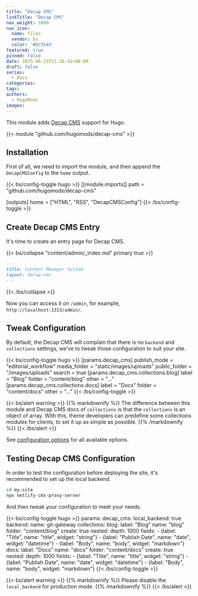 ```yaml
---
title: "Decap CMS"
linkTitle: "Decap CMS"
nav_weight: 1000
nav_icon:
  name: files
  vendor: bs
  color: '#DC3545'
featured: true
pinned: false
date: 2023-06-23T11:36:42+08:00
draft: false
series:
  - Docs
categories:
tags:
authors:
  - HugoMods
images:
---
```


This module adds [Decap CMS](https://decapcms.org/) support for Hugo.

<!--more-->

{{< module "github.com/hugomods/decap-cms" >}}

## Installation

First of all, we need to import the module, and then append the `DecapCMSConfig` to the `home` output.

{{< bs/config-toggle hugo >}}
[[module.imports]]
path = "github.com/hugomods/decap-cms"

[outputs]
home = ["HTML", "RSS", "DecapCMSConfig"]
{{< /bs/config-toggle >}}

## Create Decap CMS Entry

It's time to create an entry page for Decap CMS.

{{< bs/collapse "content/admin/_index.md" primary true >}}
```markdown
---
title: Content Manager System
layout: decap-cms
---
```
{{< /bs/collapse >}}

Now you can access it on `/admin`, for example, `http://localhost:1313/admin/`.

## Tweak Configuration

By default, the Decap CMS will complain that there is no `backend` and `collections` settings, we've to tweak those configuration to suit your site.

{{< bs/config-toggle hugo >}}
[params.decap_cms]
publish_mode = "editorial_workflow"
media_folder = "static/images/uploads"
public_folder = "/images/uploads"
search = true
[params.decap_cms.collections.blog]
label = "Blog"
folder = "content/blog"
other = "..."
[params.decap_cms.collections.docs]
label = "Docs"
folder = "content/docs"
other = "..."
{{< /bs/config-toggle >}}

{{< bs/alert warning >}}
{{% markdownify %}}
The difference between this module and Decap CMS docs of `collections` is that the `collections` is an object of array.
With this, theme developers can predefine some collections modules for clients, to set it up as simple as possible.
{{% /markdownify %}}
{{< /bs/alert >}}

See [configuration options](https://decapcms.org/docs/configuration-options/) for all available options.

## Testing Decap CMS Configuration

In order to test the configuration before deploying the site, it's recommended to set up the local backend.

```sh
cd my-site
npx netlify-cms-proxy-server
```

And then tweak your configuration to meet your needs.

{{< bs/config-toggle hugo >}}
params:
  decap_cms:
    local_backend: true
    backend:
      name: git-gateway
    collections:
      blog:
        label: "Blog"
        name: "blog"
        folder: "content/blog"
        create: true
        nested:
          depth: 1000
        fields:
          - {label: "Title", name: "title", widget: "string"}
          - {label: "Publish Date", name: "date", widget: "datetime"}
          - {label: "Body", name: "body", widget: "markdown"}
      docs:
        label: "Docs"
        name: "docs"
        folder: "content/docs"
        create: true
        nested:
          depth: 1000
        fields:
          - {label: "Title", name: "title", widget: "string"}
          - {label: "Publish Date", name: "date", widget: "datetime"}
          - {label: "Body", name: "body", widget: "markdown"}
{{< /bs/config-toggle >}}

{{< bs/alert warning >}}
{{% markdownify %}}
Please disable the `local_backend` for production mode.
{{% /markdownify %}}
{{< /bs/alert >}}
